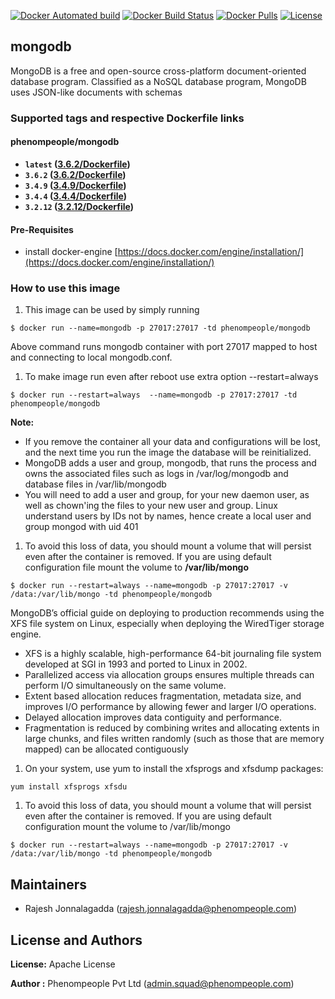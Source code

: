 [![Docker Automated build](https://img.shields.io/docker/automated/phenompeople/mongodb.svg?style=plastic)](https://hub.docker.com/r/phenompeople/mongodb/)
[![Docker Build Status](https://img.shields.io/docker/build/phenompeople/mongodb.svg?style=plastic)](https://hub.docker.com/r/phenompeople/mongodb/)
[![Docker Pulls](https://img.shields.io/docker/pulls/phenompeople/mongodb.svg?style=plastic)](https://hub.docker.com/r/phenompeople/mongodb/)
[![License](https://img.shields.io/badge/License-Apache%202.0-blue.svg)](https://opensource.org/licenses/Apache-2.0)

## mongodb 

MongoDB is a free and open-source cross-platform document-oriented database program. Classified as a NoSQL database program, MongoDB uses JSON-like documents with schemas

### Supported tags and respective Dockerfile links

#### phenompeople/mongodb

* **`latest`				([3.6.2/Dockerfile](https://bitbucket.org/phenompeople/mongodb/src/master/3.6.2/Dockerfile))**
* **`3.6.2`				([3.6.2/Dockerfile](https://bitbucket.org/phenompeople/mongodb/src/master/3.6.2/Dockerfile))**
* **`3.4.9`				([3.4.9/Dockerfile](https://bitbucket.org/phenompeople/mongodb/src/master/3.4.9/Dockerfile))**
* **`3.4.4`				([3.4.4/Dockerfile](https://bitbucket.org/phenompeople/mongodb/src/master/3.4.4/Dockerfile))**
* **`3.2.12`				([3.2.12/Dockerfile](https://bitbucket.org/phenompeople/mongodb/src/master/3.2.12/Dockerfile))**

#### Pre-Requisites

- install docker-engine [https://docs.docker.com/engine/installation/](https://docs.docker.com/engine/installation/)

### How to use this image 

1. This image can be used by simply running 

```$ docker run --name=mongodb -p 27017:27017 -td phenompeople/mongodb```

Above command runs mongodb container with port 27017 mapped to host and connecting to local mongodb.conf. 

1. To make image run even after reboot use extra option --restart=always

```$ docker run --restart=always  --name=mongodb -p 27017:27017 -td phenompeople/mongodb```

**Note:** 

* If you remove the container all your data and configurations will be lost, and the next time you run the image the database will be reinitialized. 
* MongoDB adds a user and group, mongodb, that runs the process and owns the associated files such as logs in /var/log/mongodb and database files in /var/lib/mongodb
* You will need to add a user and group, for your new daemon user, as well as chown'ing the files to your new user and group. Linux understand users by IDs not by names, hence create a local user and group mongod with uid 401


1. To avoid this loss of data, you should mount a volume that will persist even after the container is removed. If you are using default configuration file mount the volume to **/var/lib/mongo**
 
```$ docker run --restart=always --name=mongodb -p 27017:27017 -v /data:/var/lib/mongo -td phenompeople/mongodb```
 
 MongoDB’s official guide on deploying to production recommends using the XFS file system on Linux, especially when deploying the WiredTiger storage engine.
 
 * XFS is a highly scalable, high-performance 64-bit journaling file system developed at SGI in 1993 and ported to Linux in 2002. 
 * Parallelized access via allocation groups ensures multiple threads can perform I/O simultaneously on the same volume.
 * Extent based allocation reduces fragmentation, metadata size, and improves I/O performance by allowing fewer and larger I/O operations.
 * Delayed allocation improves data contiguity and performance.
 * Fragmentation is reduced by combining writes and allocating extents in large chunks, and files written randomly (such as those that are memory mapped) can be allocated contiguously
 
1. On your system, use yum to install the xfsprogs and xfsdump packages:

```yum install xfsprogs xfsdu```

1. To avoid this loss of data, you should mount a volume that will persist even after the container is removed. If you are using default configuration mount the volume to /var/lib/mongo

```$ docker run --restart=always --name=mongodb -p 27017:27017 -v /data:/var/lib/mongo -td phenompeople/mongodb```



## Maintainers

* Rajesh Jonnalagadda (<rajesh.jonnalagadda@phenompeople.com>)

## License and Authors

**License:**	Apache License

**Author :** Phenompeople Pvt Ltd (<admin.squad@phenompeople.com>)